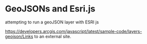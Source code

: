 # GeoJSONs and Esri.js

attempting to run a geoJSON layer with ESRI js

 https://developers.arcgis.com/javascript/latest/sample-code/layers-geojson/Links to an external site.
